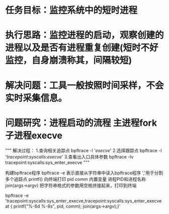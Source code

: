 # 任务目标：监控系统中的短时进程
# 执行思路：监控进程的启动，观察创建的进程以及是否有进程重复创建(短时不好监控，自身崩溃称其，间隔较短) 
# 解决问题：工具一般按照时间采样，不会实时采集信息。
# 问题研究：进程启动的流程 主进程fork 子进程execve

"""
解决过程：
1.查询相关追踪点 bpftrace -l '*execve*'
2.选择跟踪点 bpftrace -l '*tracepoint:syscalls*:*execve*'
3.查看出入口具体参数 bpftrace -lv tracepoint:syscalls:sys_enter_execve
"""

构建bpftrace程序
bpftrace -e 表示直接从字符串中读入bpftrace程序
','用于分割多个追踪点
printf() 向终端打印
pid comm 内置变量 进程PID和进程名称
join(args->argv) 把字符串格式的参数用空格拼接起来，打印到终端

bpftrace -e 'tracepoint:syscalls:sys_enter_execve,tracepoint:syscalls:sys_enter_execveat { printf("%-6d %-8s", pid, comm); join(args->argv);}'

